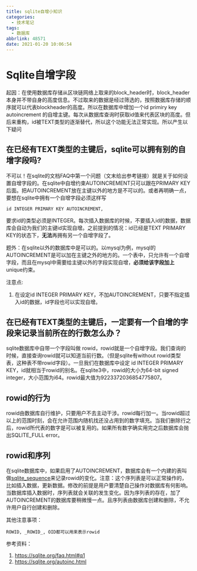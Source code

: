 ```yaml
---
title: sqlite自增小知识
categories:
  - 技术笔记
tags:
  - 数据库
abbrlink: 48571
date: 2021-01-20 10:06:54
---
```


# Sqlite自增字段

起因：在使用数据库存储从区块链网络上取来的block_header时，block_header本身并不带自身的高度信息。不过取来的数据是经过筛选的，按照数据库存储的顺序就可以代表blockheader的高度。所以在数据库中增加一个id primiry key autoincrement 的自增主键。每次从数据库查询时获取id值来代表区块的高度。但后来重构，id被TEXT类型的逐渐替代，所以这个功能无法正常实现。所以产生以下疑问

## 在已经有TEXT类型的主键后，sqlite可以拥有别的自增字段吗?

不可以！在sqlite的文档FAQ中第一个问题（文末给出参考链接）就是关于如何设置自增字段的。在sqlite中自增约束AUTOINCREMENT只可以跟在PRIMARY KEY后面。把AUTOINCREMENT放在主键以外的地方是不可以的。或者再明确一点，要想在sqlite中拥有一个自增字段必须这样写

```sqlite
id INTEGER PRIMARY KEY AUTOINCREMENT,
```

要求id的类型必须是INTEGER。每次插入数据库的时候，不要插入id的数据，数据库会自动为我们的主键id实现自增。之前提到的情况：id已经是TEXT PRIMARY KEY的状态下，**无法**再拥有另一个自增字段了。

题外：在sqlite以外的数据库中是可以的。以mysql为例，mysql的AUTOINCREMENT是可以加在主键之外的地方的。一个表中，只允许有一个自增字段，而且在mysql中需要给主键以外的字段实现自增，**必须给该字段加上**unique约束。

注意点:

1. 在设定id INTEGER PRIMARY KEY，不加AUTOINCREMENT，只要不指定插入id的数据，id字段也可以实现自增。

## 在已经有TEXT类型的主键后，一定要有一个自增的字段来记录当前所在的行数怎么办？

sqlite数据库中自带一个字段叫做 rowid，rowid就是一个自增字段。我们查询的时候，直接查询rowid就可以知道当前行数。（但是sqlite有without rowid类型表，这种表不带rowid字段）。一旦我们在数据库中设定 id INTEGER PRIMARY KEY，id就相当于rowid的别名。在sqlite3中，rowid的大小为64-bit signed integer，大小范围为i64。rowid最大值为9223372036854775807。

## rowid的行为

rowid由数据库自行维护，只要用户不去主动干涉。rowid每行加一。当rowid超过以上的范围时刻，会在允许范围内随机找还没占用到的数字填充。当我们删除行之后，rowid所代表的数字是可以被复用的。如果所有数字确实用完之后数据库会抛出SQLITE_FULL error。

## rowid和序列

在sqlite数据库中，如果启用了AUTOINCREMENT，数据库会有一个内建的表叫做[sqlite_sequence](https://sqlite.org/fileformat2.html#seqtab)来记录rowid的变化。注意：这个序列表是可以正常操作的，比如插入数据，更新数据。修改的前提是用户要清楚自己操作对数据库有何影响。当数据库插入数据时，序列表就会关联的发生变化。因为序列表的存在，加了AUTOINCREMENT的数据库要稍微慢一点。且序列表由数据库创建和删除，不允许用户自行创建和删除。

其他注意事项：

```
ROWID, _ROWID_, OID都可以用来表示rowid
```

参考资料：

1. https://sqlite.org/faq.html#q1
2. https://sqlite.org/autoinc.html

